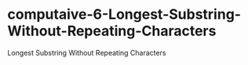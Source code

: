 # computaive-6-Longest-Substring-Without-Repeating-Characters
Longest Substring Without Repeating Characters
